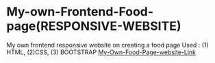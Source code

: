 # My-own-Frontend-Food-page(RESPONSIVE-WEBSITE)
My own frontend responsive website on creating a food page
Used : (1) HTML, (2)CSS, (3) BOOTSTRAP [My-Own-Food-Page-website-Link](https://foodpagerakesh.ccbp.tech/)

